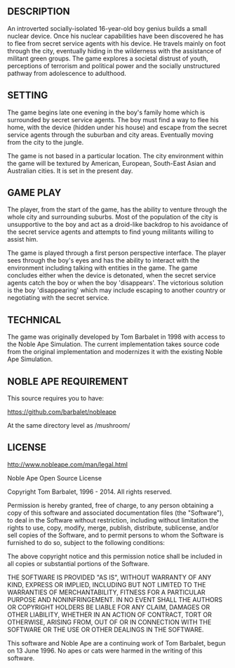 ## DESCRIPTION

An introverted socially-isolated 16-year-old boy genius builds a small nuclear device. Once his nuclear capabilities have been discovered he has to flee from secret service agents with his device. He travels mainly on foot through the city, eventually hiding in the wilderness with the assistance of militant green groups. The game explores a societal distrust of youth, perceptions of terrorism and political power and the socially unstructured pathway from adolescence to adulthood.

## SETTING

The game begins late one evening in the boy's family home which is surrounded by secret service agents. The boy must find a way to flee his home, with the device (hidden under his house) and escape from the secret service agents through the suburban and city areas. Eventually moving from the city to the jungle.

The game is not based in a particular location. The city environment within the game will be textured by American, European, South-East Asian and Australian cities. It is set in the present day.

## GAME PLAY

The player, from the start of the game, has the ability to venture through the whole city and surrounding suburbs. Most of the population of the city is unsupportive to the boy and act as a droid-like backdrop to his avoidance of the secret service agents and attempts to find young militants willing to assist him.

The game is played through a first person perspective interface. The player sees through the boy's eyes and has the ability to interact with the environment including talking with entities in the game. The game concludes either when the device is detonated, when the secret service agents catch the boy or when the boy 'disappears'. The victorious solution is the boy 'disappearing' which may include escaping to another country or negotiating with the secret service.

## TECHNICAL

The game was originally developed by Tom Barbalet in 1998 with access to the Noble Ape Simulation. The current implementation takes source code from the original implementation and modernizes it with the existing Noble Ape Simulation.

## NOBLE APE REQUIREMENT

This source requires you to have:

https://github.com/barbalet/nobleape

At the same directory level as /mushroom/

## LICENSE

http://www.nobleape.com/man/legal.html

Noble Ape Open Source License

Copyright Tom Barbalet, 1996 - 2014. All rights reserved.

Permission is hereby granted, free of charge, to any person obtaining a copy of this software and associated documentation files (the "Software"), to deal in the Software without restriction, including without limitation the rights to use, copy, modify, merge, publish, distribute, sublicense, and/or sell copies of the Software, and to permit persons to whom the Software is furnished to do so, subject to the following conditions:

The above copyright notice and this permission notice shall be included in all copies or substantial portions of the Software.

THE SOFTWARE IS PROVIDED "AS IS", WITHOUT WARRANTY OF ANY KIND, EXPRESS OR IMPLIED, INCLUDING BUT NOT LIMITED TO THE WARRANTIES OF MERCHANTABILITY, FITNESS FOR A PARTICULAR PURPOSE AND NONINFRINGEMENT. IN NO EVENT SHALL THE AUTHORS OR COPYRIGHT HOLDERS BE LIABLE FOR ANY CLAIM, DAMAGES OR OTHER LIABILITY, WHETHER IN AN ACTION OF CONTRACT, TORT OR OTHERWISE, ARISING FROM, OUT OF OR IN CONNECTION WITH THE SOFTWARE OR THE USE OR OTHER DEALINGS IN THE SOFTWARE.

This software and Noble Ape are a continuing work of Tom Barbalet, begun on 13 June 1996. No apes or cats were harmed in the writing of this software.